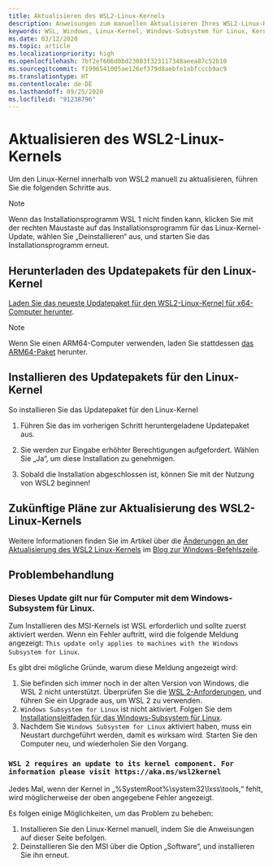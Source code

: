 ```yaml
---
title: Aktualisieren des WSL2-Linux-Kernels
description: Anweisungen zum manuellen Aktualisieren Ihres WSL2-Linux-Kernels
keywords: WSL, Windows, Linux-Kernel, Windows-Subsystem für Linux, Kernel
ms.date: 03/12/2020
ms.topic: article
ms.localizationpriority: high
ms.openlocfilehash: 7bf2ef606d0bd23083f323117348aeea87c52b10
ms.sourcegitcommit: f1996541005ae126ef379d8aebfe1abfcccb9ac9
ms.translationtype: HT
ms.contentlocale: de-DE
ms.lasthandoff: 09/25/2020
ms.locfileid: "91238796"
---
```

# <a name="updating-the-wsl-2-linux-kernel"></a>Aktualisieren des WSL2-Linux-Kernels

Um den Linux-Kernel innerhalb von WSL2 manuell zu aktualisieren, führen Sie die folgenden Schritte aus.

> [!NOTE] 
> Wenn das Installationsprogramm WSL 1 nicht finden kann, klicken Sie mit der rechten Maustaste auf das Installationsprogramm für das Linux-Kernel-Update, wählen Sie „Deinstallieren“ aus, und starten Sie das Installationsprogramm erneut.

## <a name="download-the-linux-kernel-update-package"></a>Herunterladen des Updatepakets für den Linux-Kernel

[Laden Sie das neueste Updatepaket für den WSL2-Linux-Kernel für x64-Computer herunter](https://wslstorestorage.blob.core.windows.net/wslblob/wsl_update_x64.msi).

> [!NOTE]
> Wenn Sie einen ARM64-Computer verwenden, laden Sie stattdessen [das ARM64-Paket](https://wslstorestorage.blob.core.windows.net/wslblob/wsl_update_arm64.msi) herunter.

## <a name="install-the-linux-kernel-update-package"></a>Installieren des Updatepakets für den Linux-Kernel

So installieren Sie das Updatepaket für den Linux-Kernel

  1. Führen Sie das im vorherigen Schritt heruntergeladene Updatepaket aus.

  2. Sie werden zur Eingabe erhöhter Berechtigungen aufgefordert. Wählen Sie „Ja“, um diese Installation zu genehmigen.

  3. Sobald die Installation abgeschlossen ist, können Sie mit der Nutzung von WSL2 beginnen!

## <a name="future-plans-for-updating-the-wsl2-linux-kernel"></a>Zukünftige Pläne zur Aktualisierung des WSL2-Linux-Kernels

Weitere Informationen finden Sie im Artikel über die [Änderungen an der Aktualisierung des WSL2 Linux-Kernels](https://devblogs.microsoft.com/commandline/wsl2-will-be-generally-available-in-windows-10-version-2004) im [Blog zur Windows-Befehlszeile](https://aka.ms/cliblog).

## <a name="troubleshooting"></a>Problembehandlung

### <a name="this-update-only-applies-to-machines-with-the-windows-subsystem-for-linux"></a>Dieses Update gilt nur für Computer mit dem Windows-Subsystem für Linux.
Zum Installieren des MSI-Kernels ist WSL erforderlich und sollte zuerst aktiviert werden. Wenn ein Fehler auftritt, wird die folgende Meldung angezeigt: `This update only applies to machines with the Windows Subsystem for Linux`. 

Es gibt drei mögliche Gründe, warum diese Meldung angezeigt wird:

1. Sie befinden sich immer noch in der alten Version von Windows, die WSL 2 nicht unterstützt. Überprüfen Sie die [WSL 2-Anforderungen](https://docs.microsoft.com/windows/wsl/install-win10#update-to-wsl-2), und führen Sie ein Upgrade aus, um WSL 2 zu verwenden. 
2. `Windows Subsystem for Linux` ist nicht aktiviert. Folgen Sie dem [Installationsleitfaden für das Windows-Subsystem für Linux](https://docs.microsoft.com/windows/wsl/install-win10).
3. Nachdem Sie `Windows Subsystem for Linux` aktiviert haben, muss ein Neustart durchgeführt werden, damit es wirksam wird. Starten Sie den Computer neu, und wiederholen Sie den Vorgang.

### `WSL 2 requires an update to its kernel component. For information please visit https://aka.ms/wsl2kernel`

Jedes Mal, wenn der Kernel in „%SystemRoot%\system32\lxss\tools\,“ fehlt, wird möglicherweise der oben angegebene Fehler angezeigt.

Es folgen einige Möglichkeiten, um das Problem zu beheben:

1. Installieren Sie den Linux-Kernel manuell, indem Sie die Anweisungen auf dieser Seite befolgen.
2. Deinstallieren Sie den MSI über die Option „Software“, und installieren Sie ihn erneut.